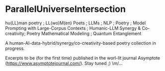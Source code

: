 # ParallelUniverseIntersection
hu(LL)man poetry ; LL(wo)M(en) Poets ; LLMs ; NLP ; Poetry ; Model Prompting with Large-Corpus Contexts ; Humanic-LLM Synergy &amp; Co-creativity; Poetry Mathematical Modeling ; Quantum Entanglement

A human-AI-data-hybrid/synergy/co-creativity-based poetry collection in progress.

Excerpts to be (for the first time) published in the worl-lit journal Asymptote (https://www.asymptotejournal.com/). Stay tuned ;) \m/...
